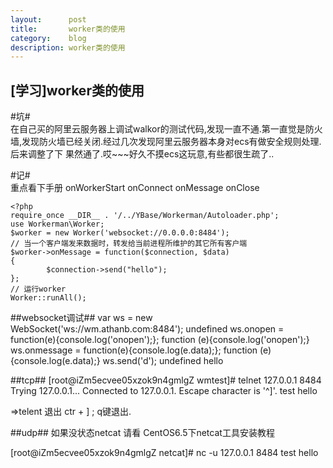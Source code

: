 ```yaml
---
layout:      post
title:       worker类的使用
category:    blog
description: worker类的使用
---
```


## [学习]worker类的使用

#坑#   
在自己买的阿里云服务器上调试walkor的测试代码,发现一直不通.第一直觉是防火墙,发现防火墙已经关闭.经过几次发现阿里云服务器本身对ecs有做安全规则处理.
后来调整了下 果然通了.哎~~~好久不摸ecs这玩意,有些都很生疏了..

#记#   
重点看下手册
onWorkerStart
onConnect
onMessage
onClose


```
<?php
require_once __DIR__ . '/../YBase/Workerman/Autoloader.php';
use Workerman\Worker;
$worker = new Worker('websocket://0.0.0.0:8484');
// 当一个客户端发来数据时，转发给当前进程所维护的其它所有客户端
$worker->onMessage = function($connection, $data)
{
        $connection->send("hello");
};
// 运行worker
Worker::runAll();
```

             
##websocket调试##
var ws = new WebSocket('ws://wm.athanb.com:8484');
undefined
ws.onopen = function(e){console.log('onopen');};
function (e){console.log('onopen');}
ws.onmessage = function(e){console.log(e.data);};
function (e){console.log(e.data);}
ws.send('d');
undefined
hello


##tcp##
[root@iZm5ecvee05xzok9n4gmlgZ wmtest]# telnet 127.0.0.1 8484
Trying 127.0.0.1...
Connected to 127.0.0.1.
Escape character is '^]'.
test
hello

=>telent 退出 ctr + ] ;  q键退出.


##udp##
如果没状态netcat 请看 CentOS6.5下netcat工具安装教程

[root@iZm5ecvee05xzok9n4gmlgZ netcat]# nc -u 127.0.0.1 8484
test
hello
